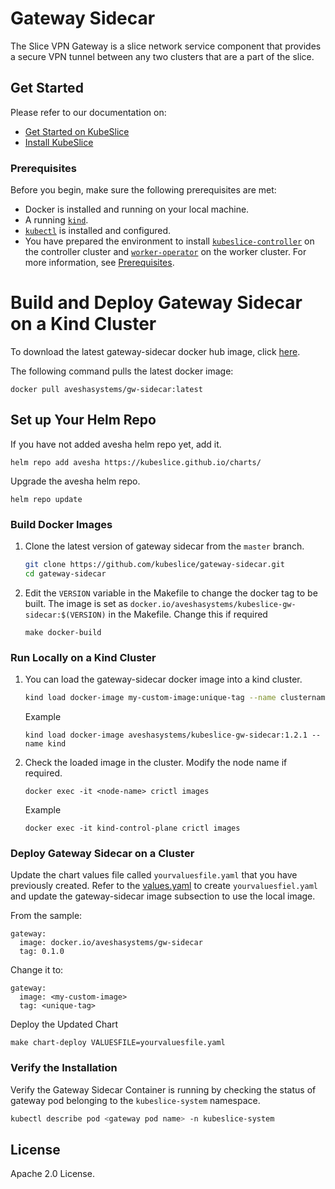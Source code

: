 # Gateway Sidecar

The Slice VPN Gateway is a slice network service component that provides a secure VPN tunnel between any two clusters that are a part of the slice. 

## Get Started

Please refer to our documentation on:
- [Get Started on KubeSlice](https://kubeslice.io/documentation/open-source/1.3.0/category/get-started)
- [Install KubeSlice](https://kubeslice.io/documentation/open-source/1.3.0/category/install-kubeslice)


### Prerequisites
Before you begin, make sure the following prerequisites are met:
* Docker is installed and running on your local machine.
* A running [`kind`](https://kind.sigs.k8s.io/).
* [`kubectl`](https://kubernetes.io/docs/tasks/tools/) is installed and configured.
* You have prepared the environment to install [`kubeslice-controller`](https://github.com/kubeslice/kubeslice-controller) on the controller cluster
 and [`worker-operator`](https://github.com/kubeslice/worker-operator) on the worker cluster. For more information, see [Prerequisites](https://kubeslice.io/documentation/open-source/1.3.0/category/prerequisites).

# Build and Deploy Gateway Sidecar on a Kind Cluster 

To download the latest gateway-sidecar docker hub image, click [here](https://hub.docker.com/r/aveshasystems/gw-sidecar).

The following command pulls the latest docker image:

```console
docker pull aveshasystems/gw-sidecar:latest
```

## Set up Your Helm Repo

If you have not added avesha helm repo yet, add it.

```console
helm repo add avesha https://kubeslice.github.io/charts/
```

Upgrade the avesha helm repo.

```console
helm repo update
```
### Build Docker Images

1. Clone the latest version of gateway sidecar from  the `master` branch.

   ```bash
   git clone https://github.com/kubeslice/gateway-sidecar.git
   cd gateway-sidecar
   ```

2. Edit the `VERSION` variable in the Makefile to change the docker tag to be built.
   The image is set as `docker.io/aveshasystems/kubeslice-gw-sidecar:$(VERSION)` in the Makefile. Change this if required

   ```
   make docker-build
   ```

### Run Locally on a Kind Cluster
1. You can load the gateway-sidecar docker image into a kind cluster.

   ```bash
   kind load docker-image my-custom-image:unique-tag --name clustername
   ```

   Example

   ```console
   kind load docker-image aveshasystems/kubeslice-gw-sidecar:1.2.1 --name kind
   ```

2. Check the loaded image in the cluster. Modify the node name if required.

   ```console
   docker exec -it <node-name> crictl images
   ```

   
   Example

   ```console
   docker exec -it kind-control-plane crictl images
   ```

### Deploy Gateway Sidecar on a Cluster

Update the chart values file called `yourvaluesfile.yaml` that you have previously created.
Refer to the [values.yaml](https://github.com/kubeslice/charts/blob/master/charts/kubeslice-worker/values.yaml) to create `yourvaluesfiel.yaml` and update the gateway-sidecar image subsection to use the local image.

From the sample:

```
gateway:
  image: docker.io/aveshasystems/gw-sidecar
  tag: 0.1.0
```

Change it to:

```
gateway:
  image: <my-custom-image>
  tag: <unique-tag>
```

Deploy the Updated Chart

```console
make chart-deploy VALUESFILE=yourvaluesfile.yaml
```

### Verify the Installation

Verify the Gateway Sidecar Container is running by checking the status of gateway pod belonging to the `kubeslice-system` namespace.

```bash
kubectl describe pod <gateway pod name> -n kubeslice-system
```

## License
Apache 2.0 License.
